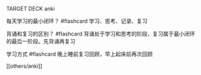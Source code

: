 TARGET DECK anki

每天学习的最小闭环？ #flashcard 
学习、思考、记录、复习
<!--ID: 1661392819763-->


背诵和复习的区别？ #flashcard 
背诵处于学习和思考的阶段，复习属于最小闭环的最后一阶段。先背诵再复习
<!--ID: 1661392819775-->


学习方式 #flashcard 
晚上睡前复习回顾，早上起床前再次回顾
<!--ID: 1661392819782-->




[[others/anki]]

